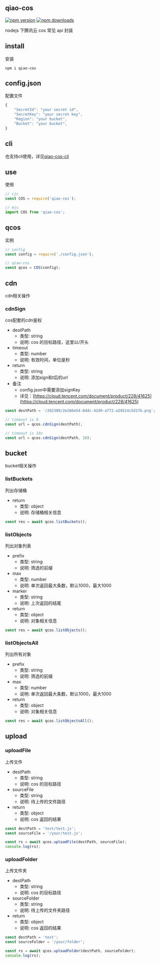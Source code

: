 ## qiao-cos

[![npm version](https://img.shields.io/npm/v/qiao-cos.svg?style=flat-square)](https://www.npmjs.org/package/qiao-cos)
[![npm downloads](https://img.shields.io/npm/dm/qiao-cos.svg?style=flat-square)](https://npm-stat.com/charts.html?package=qiao-cos)

nodejs 下腾讯云 cos 常见 api 封装

## install

安装

```shell
npm i qiao-cos
```

## config.json

配置文件

```javascript
{
    "SecretId": "your secret id",
    "SecretKey": "your secret key",
    "Region": "your bucket",
    "Bucket": "your bucket",
}
```

## cli

也支持cli使用，详见[qiao-cos-cli](https://www.npmjs.com/package/qiao-cos-cli)

## use

使用

```javascript
// cjs
const COS = require('qiao-cos');

// mjs
import COS from 'qiao-cos';
```

## qcos

实例

```javascript
// config
const config = require('./config.json');

// qiao-cos
const qcos = COS(config);
```

## cdn

cdn相关操作

### cdnSign

cos配套的cdn鉴权

- destPath
  - 类型: string
  - 说明: cos 的目标路径，这里以/开头
- timeout
  - 类型: number
  - 说明: 有效时间，单位是秒
- return
  - 类型: string
  - 说明: 添加sign和t后的url
- 备注
  - config.json中需要添加signKey
  - 详见：[https://cloud.tencent.com/document/product/228/41625](https://cloud.tencent.com/document/product/228/41625)

```javascript
const destPath = '/202309/2e266e54-8ddc-42d9-a772-a24514c5d17b.png';

// timeout is 0
const url = qcos.cdnSign(destPath);

// timeout is 10s
const url = qcos.cdnSign(destPath, 10);
```

## bucket

bucket相关操作

### listBuckets

列出存储桶

- return
  - 类型: object
  - 说明: 存储桶相关信息

```javascript
const res = await qcos.listBuckets();
```

### listObjects

列出对象列表

- prefix
  - 类型: string
  - 说明: 筛选的前缀
- max
  - 类型: number
  - 说明: 单次返回最大条数，默认1000，最大1000
- marker
  - 类型: string
  - 说明: 上次返回的结尾
- return
  - 类型: object
  - 说明: 对象相关信息

```javascript
const res = await qcos.listObjects();
```

### listObjectsAll

列出所有对象

- prefix
  - 类型: string
  - 说明: 筛选的前缀
- max
  - 类型: number
  - 说明: 单次返回最大条数，默认1000，最大1000
- return
  - 类型: object
  - 说明: 对象相关信息

```javascript
const res = await qcos.listObjectsAll();
```

## upload

### uploadFile

上传文件

- destPath
  - 类型: string
  - 说明: cos 的目标路径
- sourceFile
  - 类型: string
  - 说明: 待上传的文件路径
- return
  - 类型: object
  - 说明: cos 返回的结果

```javascript
const destPath = 'test/test.js';
const sourceFile = '/your/test.js';

const rs = await qcos.uploadFile(destPath, sourceFile);
console.log(rs);
```

### uploadFolder

上传文件夹

- destPath
  - 类型: string
  - 说明: cos 的目标路径
- sourceFolder
  - 类型: string
  - 说明: 待上传的文件夹路径
- return
  - 类型: object
  - 说明: cos 返回的结果

```javascript
const destPath = 'test';
const sourceFolder = '/your/folder';

const rs = await qcos.uploadFolder(destPath, sourceFolder);
console.log(rs);
```

